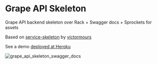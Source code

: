 # Grape API Skeleton
Grape API backend skeleton over Rack + Swagger docs + Sprockets for assets

Based on [service-skeleton](https://github.com/victormours/service-skeleton) by [victormours](https://github.com/victormours)

See a demo [deployed at Heroku](https://grape-skeleton.herokuapp.com/docs/)

![grape_api_skeleton_swagger_docs](https://cloud.githubusercontent.com/assets/27406/8219921/e45924cc-154d-11e5-9065-8deb5fb2fdca.png)
